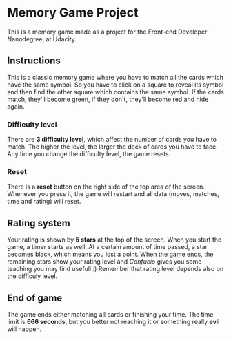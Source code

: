 # Memory Game Project

This is a memory game made as a project for the Front-end Developer Nanodegree, at Udacity.

## Instructions

This is a classic memory game where you have to match all the cards which have the same symbol. So you have to click on a square to reveal its symbol and then find the other square which contains the same symbol. If the cards match, they'll become green, if they don't, they'll become red and hide again.

### Difficulty level

There are **3 difficulty level**, which affect the number of cards you have to match. The higher the level, the larger the deck of cards you have to face. Any time you change the difficulty level, the game resets.

### Reset

There is a **reset** button on the right side of the top area of the screen. Whenever you press it, the game will restart and all data (moves, matches, time and rating) will reset.

## Rating system

Your rating is shown by **5 stars** at the top of the screen. When you start the game, a timer starts as well. At a certain amount of time passed, a star becomes black, which means you lost a point. When the game ends, the remaining stars show your rating level and _Confucio_ gives you some teaching you may find usefull :) Remember that rating level depends also on the difficuly level.

## End of game

The game ends either matching all cards or finishing your time. The time limit is **666 seconds**, but you better not reaching it or something really **evil** will happen.